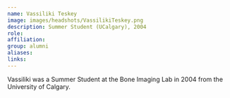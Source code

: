 ```yaml
---
name: Vassiliki Teskey
image: images/headshots/VassilikiTeskey.png
description: Summer Student (UCalgary), 2004
role: 
affiliation: 
group: alumni
aliases: 
links:
---
```


Vassiliki was a Summer Student at the Bone Imaging Lab in 2004 from the University of Calgary.